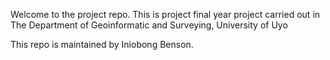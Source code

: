Welcome to the project repo.
This is project final year project carried out in The Department of Geoinformatic and Surveying, University of Uyo

This repo is maintained by Iniobong Benson.
